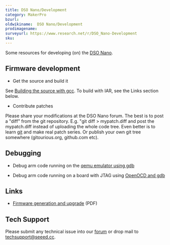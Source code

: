 ```yaml
---
title: DSO Nano/Development
category: MakerPro
bzurl:
oldwikiname:  DSO Nano/Development
prodimagename:
surveyurl: https://www.research.net/r/DSO_Nano-Development
sku:
---
```


Some resources for developing (on) the [DSO Nano](/DSO_Nano "DSO Nano").

##   Firmware development 

*   Get the source and build it

See [Building the source with gcc](/DSO_Nano-gcc "DSO Nano/gcc"). To build with IAR, see the Links section below.

*   Contribute patches

Please share your modifications at the DSO Nano forum. The best is to post a "diff" from the git repository. E.g. "git diff &gt; mypatch.diff and post the mypatch.diff instead of uploading the whole code tree. Even better is to learn [git](http://git-scm.com/) and make real patch series. Or publish your own git tree somewhere (gitourious.org, github.com etc).

##   Debugging

*   Debug arm code running on the [qemu emulator using gdb](/DSO_Nano-Qemu_gdb "DSO Nano/Qemu gdb")

*   Debug arm code running on a board with JTAG using [OpenOCD and gdb](/DSO_Nano-OpenOCD_gdb "DSO Nano/OpenOCD gdb")

##   Links

- [Firmware generation and upgrade](http://dsonano.googlecode.com/files/DSO%20nano%20firmware%20generation%20and%20upgrade.pdf) (PDF)

## Tech Support
Please submit any technical issue into our [forum](http://forum.seeedstudio.com/) or drop mail to techsupport@seeed.cc. 